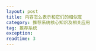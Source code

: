 ```yaml
---
layout: post
title: 内容怎么表示和它们的相似度
category: 推荐系统核心知识及相关应用
tag: 推荐系统
exception: 
readtime: 3
---
```

